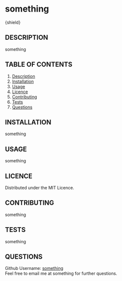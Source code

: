 # something
  {shield}
  
  ## DESCRIPTION
  something
  
  ## TABLE OF CONTENTS
  
  <ol>
  <li><a href="#description">Description</a></li>
  <li><a href="#installation">Installation</a></li>
  <li><a href="#usage">Usage</a></li>
  <li><a href="#licence">Licence</a> </li>
  <li><a href="#contributing">Contributing</a></li>
  <li><a href="#tests">Tests</a></li>
  <li><a href="#questions">Questions</a></li>
  </ol>
  
  ## INSTALLATION
  something
  
  ## USAGE
  something
  
  ## LICENCE
  Distributed under the MIT Licence.
  
  ## CONTRIBUTING
  something
  
  ## TESTS
  something
  
  ## QUESTIONS
  Github Username: <a href='https://github.com/something'>something</a>  
  Feel free to email me at something for further questions. 
  